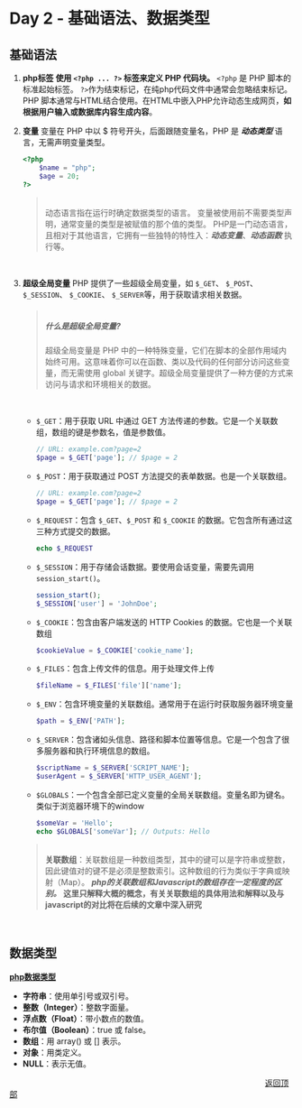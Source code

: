 # <a id="top"></a>Day 2 - 基础语法、数据类型

## 基础语法
1. **php标签**
    **使用 ```<?php ... ?>``` 标签来定义 PHP 代码块。**
    ```<?php``` 是 PHP 脚本的标准起始标签。
    ```?>```作为结束标记，在纯php代码文件中通常会忽略结束标记。
    <br />
    PHP 脚本通常与HTML结合使用。在HTML中嵌入PHP允许动态生成网页，**如根据用户输入或数据库内容生成内容**。
2. **变量**
变量在 PHP 中以 $ 符号开头，后面跟随变量名，PHP 是 ***动态类型*** 语言，无需声明变量类型。
    ```php
    <?php
        $name = "php";
        $age = 20;
    ?>
    ```
    
    > <br/> 动态语言指在运行时确定数据类型的语言。 变量被使用前不需要类型声明，通常变量的类型是被赋值的那个值的类型。 PHP是一门动态语言，且相对于其他语言，它拥有一些独特的特性入：***动态变量***、***动态函数*** 执行等。
    <br/>
    
3. **超级全局变量**
    PHP 提供了一些超级全局变量，如 
    `$_GET`、
    `$_POST`、
    `$_SESSION`、
    `$_COOKIE`、
    `$_SERVER`等，用于获取请求相关数据。
    <br>
    > ##### <br>什么是超级全局变量?
    > 超级全局变量是 PHP 中的一种特殊变量，它们在脚本的全部作用域内始终可用。这意味着你可以在函数、类以及代码的任何部分访问这些变量，而无需使用 global 关键字。超级全局变量提供了一种方便的方式来访问与请求和环境相关的数据。
    <br>
    
    - `$_GET`：用于获取 URL 中通过 GET 方法传递的参数。它是一个关联数组，数组的键是参数名，值是参数值。
        ```php
        // URL: example.com?page=2
        $page = $_GET['page']; // $page = 2
        ```
        
    - `$_POST`：用于获取通过 POST 方法提交的表单数据。也是一个关联数组。
        ```php
        // URL: example.com?page=2
        $page = $_GET['page']; // $page = 2
        ```

    - `$_REQUEST`：包含 `$_GET`、`$_POST` 和 `$_COOKIE` 的数据。它包含所有通过这三种方式提交的数据。
        ```php
        echo $_REQUEST
        ```
        
    - `$_SESSION`：用于存储会话数据。要使用会话变量，需要先调用 `session_start()`。
        ```php
        session_start();
        $_SESSION['user'] = 'JohnDoe';
        ```
        
    - `$_COOKIE`：包含由客户端发送的 HTTP Cookies 的数据。它也是一个关联数组
        ```php
        $cookieValue = $_COOKIE['cookie_name'];
        ```
        
    - `$_FILES`：包含上传文件的信息。用于处理文件上传
        ```php
        $fileName = $_FILES['file']['name'];
        ```
        
    - `$_ENV`：包含环境变量的关联数组。通常用于在运行时获取服务器环境变量
        ```php
        $path = $_ENV['PATH'];
        ```
        
    - `$_SERVER`：包含诸如头信息、路径和脚本位置等信息。它是一个包含了很多服务器和执行环境信息的数组。
        ```php
        $scriptName = $_SERVER['SCRIPT_NAME'];
        $userAgent = $_SERVER['HTTP_USER_AGENT'];
        ```
        
    - `$GLOBALS`：一个包含全部已定义变量的全局关联数组。变量名即为键名。类似于浏览器环境下的window
        ```php
        $someVar = 'Hello';
        echo $GLOBALS['someVar']; // Outputs: Hello
        ```
        
    > <br>**关联数组**：关联数组是一种数组类型，其中的键可以是字符串或整数，因此键值对的键不是必须是整数索引。这种数组的行为类似于字典或映射（Map）。
    ***php的关联数组和Javascript的数组存在一定程度的区别。***
    > **这里只解释大概的概念，有关关联数组的具体用法和解释以及与javascript的对比将在后续的文章中深入研究**
    <br>

## 数据类型

**[php数据类型](https://www.w3school.com.cn/php/php_datatypes.asp)**
   - **字符串**：使用单引号或双引号。
   - **整数（Integer）**：整数字面量。
   - **浮点数（Float）**：带小数点的数值。
   - **布尔值（Boolean）**：true 或 false。
   - **数组**：用 array() 或 [] 表示。
   - **对象**：用类定义。
   - **NULL**：表示无值。





<a style="margin-left:90%;"></a>[返回顶部](#top)
